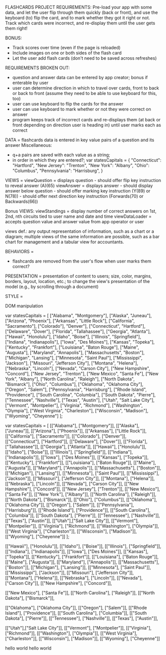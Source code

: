 FLASHCARDS PROJECT REQUIREMENTS:
Pre-load your app with some data, and let the user flip through them quickly (back or front), and use the keyboard (to) flip the card, and to mark whether they got it right or not. Track which cards were incorrect, and re-display them until the user gets them right!

BONUS:
+ Track scores over time (even if the page is reloaded)
+ Include images on one or both sides of the flash card
+ Let the user add flash cards (don't need to be saved across refreshes)

REQUIREMENTS BROKEN OUT:
- question and answer data can be entered by app creator; bonus if enterable by user
- user can determine direction in which to travel over cards, front to back or back to front (assume they need to be able to use keyboard for this, too)
- user can use keyboard to flip the cards for the answer
- user can use keyboard to mark whether or not they were correct on answer
- program keeps track of incorrect cards and re-displays them (at back or front depending on direction user is heading in) until user marks each as correct


DATA =
  flashcards data is entered in key value pairs of a question and its answer
  Miscellaneous:
  - q+a pairs are saved with each value as a string;
  - in order in which they are entered?;
  var statesCapitals = {
  "Connecticut": "Hartford",
  "New Jersey": "Trenton",
  "New York": "Albany",
  "Ohio": "Columbus",
  "Pennsylvania": "Harrisburg",
}


VIEWS =
  viewQuestion = displays question
                - should offer flip key instruction to reveal answer (A)(65)
  viewAnswer = displays answer
                - should display answer below question
                - should offer marking key instruction (Y(89) or N(78))
                - should offer next direction key instruction (Forwards(70) or Backwards(66))

  Bonus VIEWS:
  viewStandings = display number of correct answers on 1st, 2nd, nth circuits tied to user name and date and time
  viewDataLoader = accepts question value and answer value from app operator or user

views def.:
any output representation of information,
such as a chart or a diagram; multiple views of
the same information are possible, such as a bar
chart for management and a tabular view for accountants.


BEHAVIORS =
  - flashcards are removed from the user's flow when user marks them correct?


PRESENTATION = presentation of content to users;
size, color, margins, borders, layout, location,
etc.; to change the view's presentation of
the model (e.g., by scrolling through a document)

STYLE =

DOM manipulation

var statesCapitals = [
  ["Alabama", "Montgomery"],
  ["Alaska", "Juneau"],
  ["Arizona", "Phoenix"],
  ["Arkansas", "Little Rock"],
  ["California", "Sacramento"],
  ["Colorado"], "Denver"],
  ["Connecticut", "Hartford"],
  ["Delaware", "Dover"],
  ["Florida", "Tallahassee"],
  ["Georgia", "Atlanta"],
  ["Hawaii", "Honolulu"],
  ["Idaho", "Boise"],
  ["Illinois", "Springfield"],
  ["Indiana", "Indianapolis"],
  ["Iowa", "Des Moines"],
  ["Kansas", "Topeka"],
  ["Kentucky", "Frankfort"],
  ["Louisiana", "Baton Rouge"],
  ["Maine", "Augusta"],
  ["Maryland", "Annapolis"],
  ["Massachusetts", "Boston"],
  ["Michigan", "Lansing"],
  ["Minnesota", "Saint Paul"],
  ["Mississippi", "Jackson"],
  ["Missouri", "Jefferson City"],
  ["Montana", "Helena"],
  ["Nebraska", "Lincoln"],
  ["Nevada", "Carson City"],
  ["New Hampshire", "Concord"],
  ["New Jersey", "Trenton"],
  ["New Mexico", "Santa Fe"],
  ["New York", "Albany"],
  ["North Carolina", "Raleigh"],
  ["North Dakota", "Bismarck"],
  ["Ohio", "Columbus"],
  ["Oklahoma", "Oklahoma City"],
  ["Oregon", "Salem"],
  ["Pennsylvania", "Harrisburg"],
  ["Rhode Island", "Providence"],
  ["South Carolina", "Columbia"],
  ["South Dakota", "Pierre"],
  ["Tennessee", "Nashville"],
  ["Texas", "Austin"],
  ["Utah", "Salt Lake City"],
  ["Vermont", "Montpelier"],
  ["Virginia", "Richmond"],
  ["Washington", "Olympia"],
  ["West Virginia", "Charleston"],
  ["Wisconsin", "Madison"],
  ["Wyoming", "Cheyenne"]
];

var statesCapitals = [
  [["Alabama"], ["Montgomery"]],
  [["Alaska"], ["Juneau"]],
  [["Arizona"], ["Phoenix"]],
  [["Arkansas"], ["Little Rock"]],
  [["California"], ["Sacramento"]],
  [["Colorado"], ["Denver"]],
  [["Connecticut"], ["Hartford"]],
  [["Delaware"], ["Dover"]],
  [["Florida"], ["Tallahassee"]],
  [["Georgia"], ["Atlanta"]],
  [["Hawaii"], ["Honolulu"]],
  [["Idaho"], ["Boise"]],
  [["Illinois"], ["Springfield"]],
  [["Indiana"], ["Indianapolis"]],
  [["Iowa"], ["Des Moines"]],
  [["Kansas"], ["Topeka"]],
  [["Kentucky"], ["Frankfort"]],
  [["Louisiana"], ["Baton Rouge"]],
  [["Maine"], ["Augusta"]],
  [["Maryland"], ["Annapolis"]],
  [["Massachusetts"], ["Boston"]],
  [["Michigan"], ["Lansing"]],
  [["Minnesota"], ["Saint Paul"]],
  [["Mississippi"], ["Jackson"]],
  [["Missouri"], ["Jefferson City"]],
  [["Montana"], ["Helena"]],
  [["Nebraska"], ["Lincoln"]],
  [["Nevada"], ["Carson City"]],
  [["New Hampshire"], ["Concord"]],
  [["New Jersey"], ["Trenton"]],
  [["New Mexico"], ["Santa Fe"]],
  [["New York"], ["Albany"]],
  [["North Carolina"], ["Raleigh"]],
  [["North Dakota"], ["Bismarck"]],
  [["Ohio"], ["Columbus"]],
  [["Oklahoma"], ["Oklahoma City"]],
  [["Oregon"], ["Salem"]],
  [["Pennsylvania"], ["Harrisburg"]],
  [["Rhode Island"], ["Providence"]],
  [["South Carolina"], ["Columbia"]],
  [["South Dakota"], ["Pierre"]],
  [["Tennessee"], ["Nashville"]],
  [["Texas"], ["Austin"]],
  [["Utah"],["Salt Lake City"]],
  [["Vermont"], ["Montpelier"]],
  [["Virginia"], ["Richmond"]],
  [["Washington"], ["Olympia"]],
  [["West Virginia"], ["Charleston"]],
  [["Wisconsin"], ["Madison"]],
  [["Wyoming"], ["Cheyenne"]]
];

[["Hawaii"], ["Honolulu"]],
[["Idaho"], ["Boise"]],
[["Illinois"], ["Springfield"]],
[["Indiana"], ["Indianapolis"]],
[["Iowa"], ["Des Moines"]],
[["Kansas"], ["Topeka"]],
[["Kentucky"], ["Frankfort"]],
[["Louisiana"], ["Baton Rouge"]],
[["Maine"], ["Augusta"]],
[["Maryland"], ["Annapolis"]],
[["Massachusetts"], ["Boston"]],
[["Michigan"], ["Lansing"]],
[["Minnesota"], ["Saint Paul"]],
[["Mississippi"], ["Jackson"]],
[["Missouri"], ["Jefferson City"]],
[["Montana"], ["Helena"]],
[["Nebraska"], ["Lincoln"]],
[["Nevada"], ["Carson City"]],
[["New Hampshire"], ["Concord"]],

[["New Mexico"], ["Santa Fe"]],
[["North Carolina"], ["Raleigh"]],
[["North Dakota"], ["Bismarck"]],

[["Oklahoma"], ["Oklahoma City"]],
[["Oregon"], ["Salem"]],
[["Rhode Island"], ["Providence"]],
[["South Carolina"], ["Columbia"]],
[["South Dakota"], ["Pierre"]],
[["Tennessee"], ["Nashville"]],
[["Texas"], ["Austin"]],

[["Utah"],["Salt Lake City"]],
[["Vermont"], ["Montpelier"]],
[["Virginia"], ["Richmond"]],
[["Washington"], ["Olympia"]],
[["West Virginia"], ["Charleston"]],
[["Wisconsin"], ["Madison"]],
[["Wyoming"], ["Cheyenne"]]

hello world
hello world

